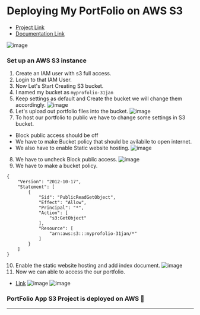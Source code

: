 # Deploying My PortFolio  on AWS S3

- [Project Link](#)
- [Documentation Link](https://aashishsec.github.io/CloudProjects/AWS/S3-Portfolio/)
 
![image](https://github.com/aashishsec/CloudProjects/assets/65489287/ad0b749e-4b8b-4a5c-9723-5f28cb5616ca)

### Set up an AWS S3 instance

1. Create an IAM user with s3 full access.
2. Login to that IAM User.
3. Now Let's Start Creating S3 bucket. 
4. I named my bucket as `myprofolio-31jan`
5. Keep settings as default and Create the bucket we will change them accordingly.
![image](https://github.com/aashishsec/CloudProjects/assets/65489287/f16358b4-57b3-4134-a1ed-26e1c71f9ac8)
6. Let's upload out portfolio files into the bucket.
![image](https://github.com/aashishsec/CloudProjects/assets/65489287/af80a074-bcaa-41bb-bc9d-7226de7f9b6d)
7. To host our portfolio to public we have to change some settings in S3 bucket.
- Block public access should be off
- We have to make Bucket policy that should be avilabile to open internet.
- We also have to enable Static website hosting.
![image](https://github.com/aashishsec/CloudProjects/assets/65489287/996b23b9-ffb4-4611-ae97-b0704752531f)
8.  We have to uncheck Block public access.
![image](https://github.com/aashishsec/CloudProjects/assets/65489287/c27b10a0-5cf0-4b92-9ecd-c69413c46113)
9. We have to make a bucket policy.
```
{
    "Version": "2012-10-17",
    "Statement": [
        {
            "Sid": "PublicReadGetObject",
            "Effect": "Allow",
            "Principal": "*",
            "Action": [
                "s3:GetObject"
            ],
            "Resource": [
                "arn:aws:s3:::myprofolio-31jan/*"
            ]
        }
    ]
}

```
10. Enable the static website hosting and add index document.
![image](https://github.com/aashishsec/CloudProjects/assets/65489287/b0d07f21-ebcc-4f1c-af9e-47422928459d)
11. Now we can able to access the our portfolio.
- [Link](https://myprofolio-31jan.s3.ap-south-1.amazonaws.com/PortFolio/index.html)
![image](https://github.com/aashishsec/CloudProjects/assets/65489287/d2894467-6228-41f6-b8d3-5f1e5f9d997f)
![image](https://github.com/aashishsec/CloudProjects/assets/65489287/133cc5c9-f74c-4dc8-9580-f626760aab0f)

### PortFolio App S3 Project is deployed on AWS 🎉
---

